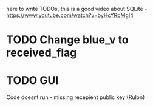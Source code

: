 here to write TODOs,
this is a good video about SQLite - https://www.youtube.com/watch?v=byHcYRpMgI4

# TODO Change blue_v to received_flag
# TODO GUI
Code doesnt run - missing recepient public key (Rulon)
